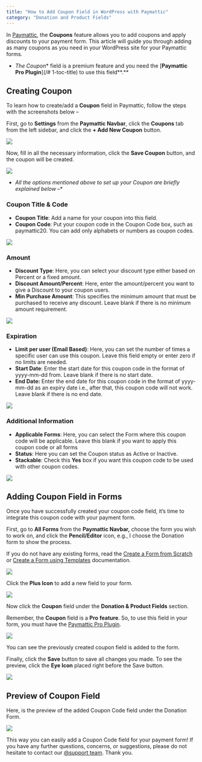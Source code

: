 ```yaml
---
title: "How to Add Coupon Field in WordPress with Paymattic"
category: "Donation and Product Fields"
---
```

In [Paymattic](https://paymattic.com/), the **Coupons** feature allows you to add coupons and apply discounts to your payment form. This article will guide you through adding as many coupons as you need in your WordPress site for your Paymattic forms.
- *The Coupon** field is a premium feature and you need the [**Paymattic Pro Plugin**](/# 1-toc-title) to use this field**.**

## Creating Coupon

To learn how to create/add a **Coupon** field in Paymattic, follow the steps with the screenshots below –

First, go to **Settings** from the **Paymattic Navbar**, click the **Coupons** tab from the left sidebar, and click the **+ Add New Coupon** button.

![](/images/donation-and-product-fields/how-to-add-coupon-field-in-wordpress-with-paymattic/Add-new-coupon-button--scaled.webp)

Now, fill in all the necessary information, click the **Save Coupon** button, and the coupon will be created.

![](/images/donation-and-product-fields/how-to-add-coupon-field-in-wordpress-with-paymattic/Ad-a-new-coupon-page.webp)
- *All the options mentioned above to set up your Coupon are briefly explained below –**

### Coupon Title &amp; Code
- **Coupon Title**: Add a name for your coupon into this field.
- **Coupon Code**: Put your coupon code in the Coupon Code box, such as paymattic20. You can add only alphabets or numbers as coupon codes.

![](/images/donation-and-product-fields/how-to-add-coupon-field-in-wordpress-with-paymattic/Coupon-Title-Coupon-Code-.webp)

### Amount
- **Discount Type**: Here, you can select your discount type either based on Percent or a fixed amount.
- **Discount Amount/Percent**: Here, enter the amount/percent you want to give a Discount to your coupon users.
- **Min Purchase Amount**: This specifies the minimum amount that must be purchased to receive any discount. Leave blank if there is no minimum amount requirement.

![](/images/donation-and-product-fields/how-to-add-coupon-field-in-wordpress-with-paymattic/Amount-section.webp)

### Expiration
- **Limit per user (Email Based)**: Here, you can set the number of times a specific user can use this coupon. Leave this field empty or enter zero if no limits are needed.
- **Start Date**: Enter the start date for this coupon code in the format of yyyy-mm-dd from. Leave blank if there is no start date.
- **End Date:** Enter the end date for this coupon code in the format of yyyy-mm-dd as an expiry date i.e., after that, this coupon code will not work. Leave blank if there is no end date.

![](/images/donation-and-product-fields/how-to-add-coupon-field-in-wordpress-with-paymattic/Expiration-section.webp)

### Additional Information 
- **Applicable Forms**: Here, you can select the Form where this coupon code will be applicable. Leave this blank if you want to apply this coupon code or all forms
- **Status**: Here you can set the Coupon status as Active or Inactive.
- **Stackable**: Check this **Yes** box if you want this coupon code to be used with other coupon codes.

![](/images/donation-and-product-fields/how-to-add-coupon-field-in-wordpress-with-paymattic/Additional-information-section.webp)

## Adding Coupon Field in Forms

Once you have successfully created your coupon code field, it’s time to integrate this coupon code with your payment form.

First, go to **All Forms** from the **Paymattic Navbar,** choose the form you wish to work on, and click the **Pencil/Editor** icon, e.g., I choose the Donation form to show the process.

If you do not have any existing forms, read the [Create a Form from Scratch](/how-to-create-a-form-from-scratch-with-paymattic) or [Create a Form using Templates](/simple-form-templates) documentation.

![](/images/donation-and-product-fields/how-to-add-coupon-field-in-wordpress-with-paymattic/Desired-forms-editor-scaled.webp)

Click the **Plus Icon** to add a new field to your form.

![](/images/donation-and-product-fields/how-to-add-coupon-field-in-wordpress-with-paymattic/Plus-icon.webp)

Now click the **Coupon** field under the **Donation &amp; Product Fields** section.

Remember, the **Coupon** field is a **Pro** **feature**. So, to use this field in your form, you must have the [Paymattic Pro Plugin](/how-to-install-and-activate-paymattic-in-wordpress).

![](/images/donation-and-product-fields/how-to-add-coupon-field-in-wordpress-with-paymattic/Coupon-field-under-Donations-Product-fields.webp)

You can see the previously created coupon field is added to the form.

Finally, click the **Save** button to save all changes you made.
To see the preview, click the **Eye Icon** placed right before the Save button.

![](/images/donation-and-product-fields/how-to-add-coupon-field-in-wordpress-with-paymattic/Added-Coupon-field-Save-button.webp)

## Preview of Coupon Field

Here, is the preview of the added Coupon Code field under the Donation Form.

![](/images/donation-and-product-fields/how-to-add-coupon-field-in-wordpress-with-paymattic/Preview-of-Added-Coupon-Code-field-.webp)

This way you can easily add a Coupon Code field for your payment form!
If you have any further questions, concerns, or suggestions, please do not hesitate to contact our [@support team](https://wpmanageninja.com/support-tickets/?utm_source=wpmn&utm_medium=home&utm_campaign=site#/). Thank you.